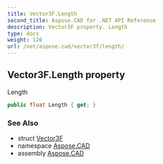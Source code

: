 ```yaml
---
title: Vector3F.Length
second_title: Aspose.CAD for .NET API Reference
description: Vector3F property. Length
type: docs
weight: 120
url: /net/aspose.cad/vector3f/length/
---
```

## Vector3F.Length property

Length

```csharp
public float Length { get; }
```

### See Also

* struct [Vector3F](../)
* namespace [Aspose.CAD](../../vector3f/)
* assembly [Aspose.CAD](../../../)


